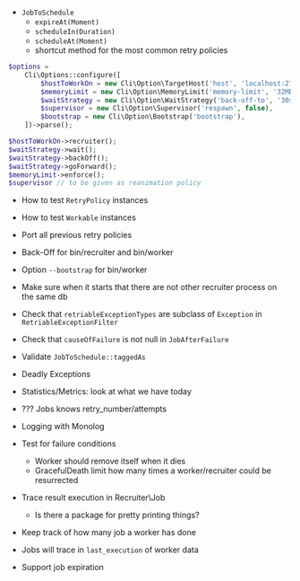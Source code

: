 * `JobToSchedule`
  * `expireAt(Moment)`
  * `scheduleIn(Duration)`
  * `scheduleAt(Moment)`
  * shortcut method for the most common retry policies

```php
$options =
    Cli\Options::configure([
        $hostToWorkOn = new Cli\Option\TargetHost('host', 'localhost:27017'),
        $memoryLimit = new Cli\Option\MemoryLimit('memory-limit', '32MB'),
        $waitStrategy = new Cli\Option\WaitStrategy('back-off-to', '30s'),
        $supervisor = new Cli\Option\Supervisor('respawn', false),
        $bootstrap = new Cli\Option\Bootstrap('bootstrap'),
    ])->parse();

$hostToWorkOn->recruiter();
$waitStrategy->wait();
$waitStrategy->backOff();
$waitStrategy->goForward();
$memoryLimit->enforce();
$supervisor // to be given as reanimation policy
```

* How to test `RetryPolicy` instances
* How to test `Workable` instances
* Port all previous retry policies

* Back-Off for bin/recruiter and bin/worker
* Option `--bootstrap` for bin/worker
* Make sure when it starts that there are not other recruiter process on the same db

* Check that `retriableExceptionTypes` are subclass of `Exception` in `RetriableExceptionFilter`
* Check that `causeOfFailure` is not null in `JobAfterFailure`

* Validate `JobToSchedule::taggedAs`

* Deadly Exceptions
* Statistics/Metrics: look at what we have today
* ??? Jobs knows retry_number/attempts

* Logging with Monolog
* Test for failure conditions
  * Worker should remove itself when it dies
  * GracefulDeath limit how many times a worker/recruiter could be resurrected

* Trace result execution in Recruiter\Job
  * Is there a package for pretty printing things?

* Keep track of how many job a worker has done
* Jobs will trace in `last_execution` of worker data
* Support job expiration
